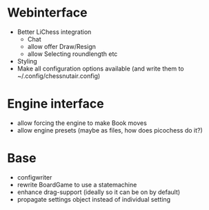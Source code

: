 # Webinterface
* Better LiChess integration
    * Chat
    * allow offer Draw/Resign
    * allow Selecting roundlength etc
* Styling
* Make all configuration options available (and write them to ~/.config/chessnutair.config)

# Engine interface
* allow forcing the engine to make Book moves
* allow engine presets (maybe as files, how does picochess do it?)

# Base
* configwriter
* rewrite BoardGame to use a statemachine
* enhance drag-support (ideally so it can be on by default)
* propagate settings object instead of individual setting